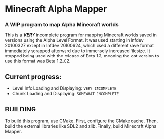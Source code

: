 # Minecraft Alpha Mapper
### A WIP program to map Alpha Minecraft worlds

This is a ***VERY*** incomplete program for mapping Minecraft worlds saved in versions using the Alpha Level Format. It was used starting in Infdev 20100327 except in Infdev 20100624, which used a different save format immediately scrapped afterward due to immensely increased filesize. It stopped being used with the release of Beta 1.3, meaning the last version to use this format was Beta 1.2_02.

## Current progress:
* Level Info Loading and Displaying:  ``VERY INCOMPLETE``
* Chunk Loading and Displaying:  ``SOMEWHAT INCOMPLETE``


## BUILDING

To build this program, use CMake. First, configure the CMake cache. Then, build the external libraries like SDL2 and zlib. Finally, build Minecraft Alpha Mapper.
